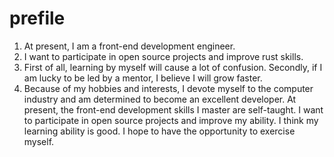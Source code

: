 # prefile

1. At present, I am a front-end development engineer.
2. I want to participate in open source projects and improve rust skills.
3. First of all, learning by myself will cause a lot of confusion. Secondly, if I am lucky to be led by a mentor, I believe I will grow faster.
4. Because of my hobbies and interests, I devote myself to the computer industry and am determined to become an excellent developer. At present, the front-end development skills I master are self-taught. I want to participate in open source projects and improve my ability. I think my learning ability is good. I hope to have the opportunity to exercise myself.
